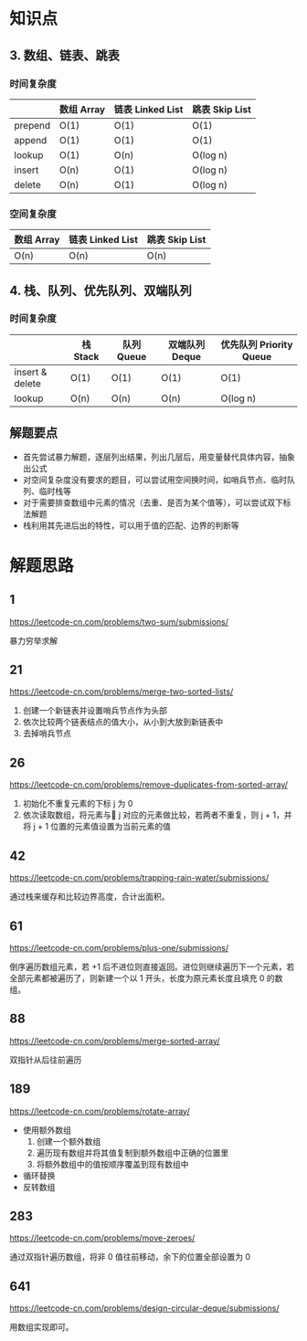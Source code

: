 # 知识点

## 3. 数组、链表、跳表

### 时间复杂度

| | 数组 Array | 链表 Linked List | 跳表 Skip List |
| --- | --- | --- | --- |
| prepend | O(1) | O(1) | O(1) |
| append | O(1) | O(1) | O(1) |
| lookup | O(1) | O(n) | O(log n) |
| insert | O(n) | O(1) | O(log n) |
| delete | O(n) | O(1) | O(log n) |

### 空间复杂度

| 数组 Array | 链表 Linked List | 跳表 Skip List |
| --- | --- | --- |
| O(n) | O(n) | O(n) |

## 4. 栈、队列、优先队列、双端队列

### 时间复杂度

| | 栈 Stack | 队列 Queue | 双端队列 Deque | 优先队列 Priority Queue |
| --- | --- | --- | --- | --- |
| insert & delete | O(1) | O(1) | O(1) | O(1) |
| lookup | O(n) | O(n) | O(n) | O(log n) |

## 解题要点

- 首先尝试暴力解题，逐层列出结果，列出几层后，用变量替代具体内容，抽象出公式
- 对空间复杂度没有要求的题目，可以尝试用空间换时间，如哨兵节点、临时队列、临时栈等
- 对于需要排查数组中元素的情况（去重、是否为某个值等），可以尝试双下标法解题
- 栈利用其先进后出的特性，可以用于值的匹配、边界的判断等

# 解题思路

## 1

https://leetcode-cn.com/problems/two-sum/submissions/

暴力穷举求解

## 21

https://leetcode-cn.com/problems/merge-two-sorted-lists/

1. 创建一个新链表并设置哨兵节点作为头部
2. 依次比较两个链表结点的值大小，从小到大放到新链表中
3. 去掉哨兵节点

## 26

https://leetcode-cn.com/problems/remove-duplicates-from-sorted-array/

1. 初始化不重复元素的下标 j 为 0
2. 依次读取数组，将元素与 j 对应的元素做比较，若两者不重复，则 j + 1，并将 j + 1 位置的元素值设置为当前元素的值

## 42

https://leetcode-cn.com/problems/trapping-rain-water/submissions/

通过栈来缓存和比较边界高度，合计出面积。

## 61

https://leetcode-cn.com/problems/plus-one/submissions/

倒序遍历数组元素，若 +1 后不进位则直接返回。进位则继续遍历下一个元素，若全部元素都被遍历了，则新建一个以 1 开头，长度为原元素长度且填充 0 的数组。

## 88

https://leetcode-cn.com/problems/merge-sorted-array/

双指针从后往前遍历

## 189

https://leetcode-cn.com/problems/rotate-array/

- 使用额外数组
  1. 创建一个额外数组
  2. 遍历现有数组并将其值复制到额外数组中正确的位置里
  3. 将额外数组中的值按顺序覆盖到现有数组中
- 循环替换
- 反转数组

## 283

https://leetcode-cn.com/problems/move-zeroes/

通过双指针遍历数组，将非 0 值往前移动，余下的位置全部设置为 0

## 641

https://leetcode-cn.com/problems/design-circular-deque/submissions/

用数组实现即可。
